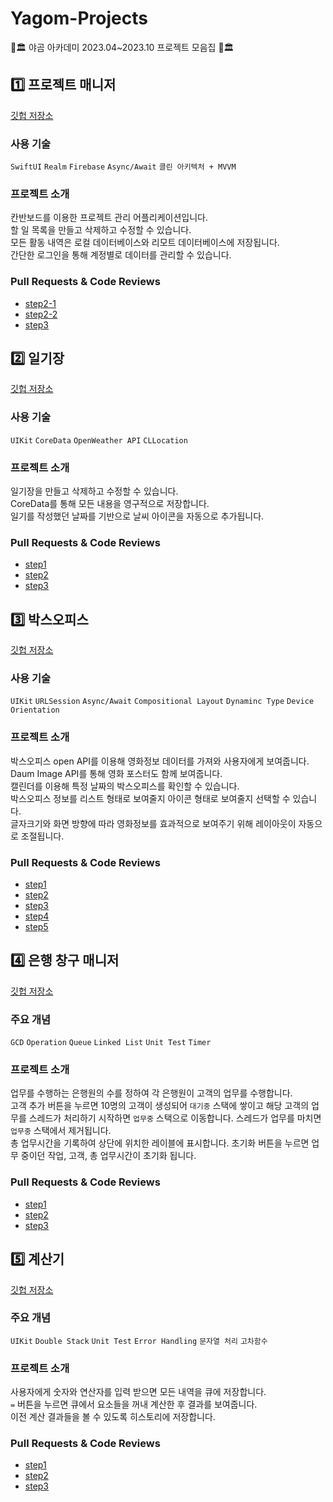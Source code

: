 # Yagom-Projects
🐻🏛️ 야곰 아카데미 2023.04~2023.10 프로젝트 모음집 🐻🏛️

## 1️⃣ 프로젝트 매니저

[깃헙 저장소](https://github.com/agilestarskim/Yagom-ProjectManager)

### 사용 기술

`SwiftUI` `Realm` `Firebase` `Async/Await` `클린 아키텍처 + MVVM`

### 프로젝트 소개

칸반보드를 이용한 프로젝트 관리 어플리케이션입니다.  
할 일 목록을 만들고 삭제하고 수정할 수 있습니다.  
모든 활동 내역은 로컬 데이터베이스와 리모트 데이터베이스에 저장됩니다.  
간단한 로그인을 통해 계정별로 데이터를 관리할 수 있습니다.  

### Pull Requests & Code Reviews

* [step2-1](https://github.com/yagom-academy/ios-project-manager/pull/304)
* [step2-2](https://github.com/yagom-academy/ios-project-manager/pull/309)
* [step3](https://github.com/yagom-academy/ios-project-manager/pull/315)

## 2️⃣ 일기장

[깃헙 저장소](https://github.com/agilestarskim/Yagom-Diary)

### 사용 기술

`UIKit` `CoreData` `OpenWeather API` `CLLocation`

### 프로젝트 소개

일기장을 만들고 삭제하고 수정할 수 있습니다.  
CoreData를 통해 모든 내용을 영구적으로 저장합니다.  
일기를 작성했던 날짜를 기반으로 날씨 아이콘을 자동으로 추가됩니다.  


### Pull Requests & Code Reviews

* [step1](https://github.com/yagom-academy/ios-diary/pull/119)
* [step2](https://github.com/yagom-academy/ios-diary/pull/133)
* [step3](https://github.com/yagom-academy/ios-diary/pull/141)

## 3️⃣ 박스오피스

[깃헙 저장소](https://github.com/agilestarskim/Yagom-BoxOffice)

### 사용 기술

`UIKit` `URLSession` `Async/Await` `Compositional Layout` `Dynaminc Type` `Device Orientation`

### 프로젝트 소개

박스오피스 open API를 이용해 영화정보 데이터를 가져와 사용자에게 보여줍니다.  
Daum Image API를 통해 영화 포스터도 함께 보여줍니다.  
캘린더를 이용해 특정 날짜의 박스오피스를 확인할 수 있습니다.  
박스오피스 정보를 리스트 형태로 보여줄지 아이콘 형태로 보여줄지 선택할 수 있습니다.  
글자크기와 화면 방향에 따라 영화정보를 효과적으로 보여주기 위해 레이아웃이 자동으로 조절됩니다.  

### Pull Requests & Code Reviews

* [step1](https://github.com/yagom-academy/ios-box-office/pull/68)
* [step2](https://github.com/yagom-academy/ios-box-office/pull/76)
* [step3](https://github.com/yagom-academy/ios-box-office/pull/87)
* [step4](https://github.com/yagom-academy/ios-box-office/pull/99)
* [step5](https://github.com/yagom-academy/ios-box-office/pull/112)

## 4️⃣ 은행 창구 매니저

[깃헙 저장소](https://github.com/agilestarskim/Yagom-BankManager)

### 주요 개념

`GCD` `Operation` `Queue` `Linked List` `Unit Test` `Timer`

### 프로젝트 소개

업무를 수행하는 은행원의 수를 정하여 각 은행원이 고객의 업무를 수행합니다.   
고객 추가 버튼을 누르면 10명의 고객이 생성되어 `대기중` 스택에 쌓이고 해당 고객의 업무를 스레드가 처리하기 시작하면 `업무중` 스택으로 이동합니다. 스레드가 업무를 마치면 `업무중` 스택에서 제거됩니다.  
총 업무시간을 기록하여 상단에 위치한 레이블에 표시합니다. 초기화 버튼을 누르면 업무 중이던 작업, 고객, 총 업무시간이 초기화 됩니다.  

### Pull Requests & Code Reviews

* [step1](https://github.com/yagom-academy/ios-bank-manager/pull/297)
* [step2](https://github.com/yagom-academy/ios-bank-manager/pull/307)
* [step3](https://github.com/yagom-academy/ios-bank-manager/pull/314)

## 5️⃣ 계산기

[깃헙 저장소](https://github.com/agilestarskim/Yagom-Calculator)

### 주요 개념

`UIKit` `Double Stack` `Unit Test` `Error Handling` `문자열 처리` `고차함수`

### 프로젝트 소개

사용자에게 숫자와 연산자를 입력 받으면 모든 내역을 큐에 저장합니다.  
`=` 버튼을 누르면 큐에서 요소들을 꺼내 계산한 후 결과를 보여줍니다.  
이전 계산 결과들을 볼 수 있도록 히스토리에 저장합니다.  

### Pull Requests & Code Reviews

* [step1](https://github.com/yagom-academy/ios-calculator-app/pull/488)
* [step2](https://github.com/yagom-academy/ios-calculator-app/pull/500)
* [step3](https://github.com/yagom-academy/ios-calculator-app/pull/520)

